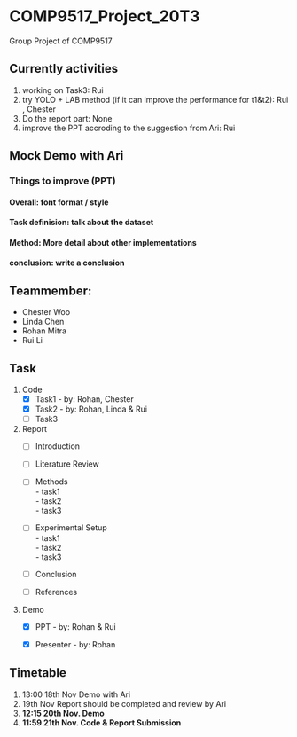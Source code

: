 # COMP9517_Project_20T3
Group Project of COMP9517

## Currently activities
 1. working on Task3: Rui
 1. try YOLO + LAB method (if it can improve the performance for t1&t2): Rui , Chester
 1. Do the report part: None
 1. improve the PPT accroding to the suggestion from Ari: Rui

## Mock Demo with Ari
 ### Things to improve (PPT)
  #### Overall:  font format / style
  #### Task definision: talk about the dataset
  #### Method:  More detail about other implementations
  #### conclusion:  write a conclusion
  

## Teammember:
- Chester Woo
- Linda Chen
- Rohan Mitra
- Rui Li

## Task
  1. Code
      - [x] Task1  - by: Rohan, Chester
      - [x] Task2  - by: Rohan, Linda & Rui
      - [ ] Task3  
    
  1. Report
      - [ ] Introduction 
      - [ ] Literature Review
      - [ ] Methods  
                - task1  
                - task2  
                - task3  

      - [ ] Experimental Setup  
                - task1  
                - task2  
                - task3 
                
      - [ ] Conclusion
      - [ ] References
      
  1. Demo
       - [x] PPT  - by: Rohan & Rui
       - [x] Presenter  - by: Rohan


## Timetable
  1. 13:00 18th Nov Demo with Ari
  1. 19th Nov Report should be completed and review by Ari
  1. **12:15 20th Nov. Demo**
  1. **11:59 21th Nov. Code & Report Submission**
